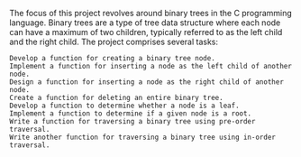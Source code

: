 The focus of this project revolves around binary trees in the C programming language. Binary trees are a type of tree data structure where each node can have a maximum of two children, typically referred to as the left child and the right child. The project comprises several tasks:

    Develop a function for creating a binary tree node.
    Implement a function for inserting a node as the left child of another node.
    Design a function for inserting a node as the right child of another node.
    Create a function for deleting an entire binary tree.
    Develop a function to determine whether a node is a leaf.
    Implement a function to determine if a given node is a root.
    Write a function for traversing a binary tree using pre-order traversal.
    Write another function for traversing a binary tree using in-order traversal.
